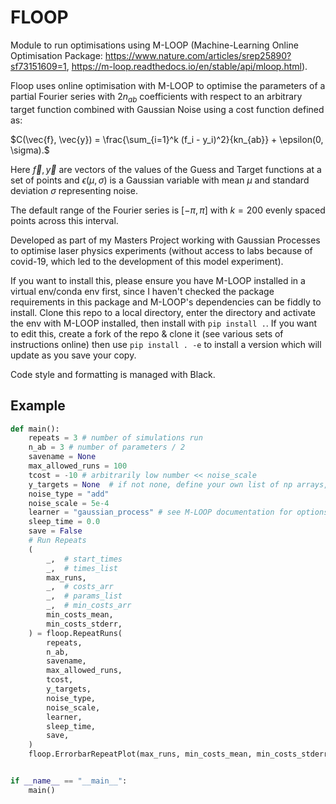 # FLOOP
Module to run optimisations using M-LOOP (Machine-Learning Online Optimisation Package: https://www.nature.com/articles/srep25890?sf73151609=1, https://m-loop.readthedocs.io/en/stable/api/mloop.html).

Floop uses online optimisation with M-LOOP to optimise the parameters of a partial Fourier series with $2n_{ab}$ coefficients with respect to an arbitrary target function combined with Gaussian Noise using a cost function defined as:

$C(\vec{f}, \vec{y}) = \frac{\sum_{i=1}^k (f_i - y_i)^2}{kn_{ab}} + \epsilon(0, \sigma).$

Here $\vec{f}, \vec{y}$ are vectors of the values of the Guess and Target functions at a set of points and $\epsilon(\mu, \sigma)$ is a Gaussian variable with mean $\mu$ and standard deviation $\sigma$ representing noise.

The default range of the Fourier series is $[- \pi, \pi]$ with $k=200$ evenly spaced points across this interval.
 
 Developed as part of my Masters Project working with Gaussian Processes to optimise laser physics experiments (without access to labs because of covid-19, which led to the development of this model experiment).
 
 If you want to install this, please ensure you have M-LOOP installed in a virtual env/conda env first, since I haven't checked the package requirements in this package and M-LOOP's dependencies can be fiddly to install. Clone this repo to a local directory, enter the directory and activate the env with M-LOOP installed, then install with `pip install .`. If you want to edit this, create a fork of the repo & clone it (see various sets of instructions online) then use `pip install . -e` to install a version which will update as you save your copy.
 
 Code style and formatting is managed with Black.

## Example
```python
def main():
    repeats = 3 # number of simulations run
    n_ab = 3 # number of parameters / 2
    savename = None 
    max_allowed_runs = 100
    tcost = -10 # arbitrarily low number << noise_scale
    y_targets = None  # if not none, define your own list of np arrays, 200 points
    noise_type = "add"
    noise_scale = 5e-4
    learner = "gaussian_process" # see M-LOOP documentation for options
    sleep_time = 0.0
    save = False
    # Run Repeats
    (
        _,  # start_times
        _,  # times_list
        max_runs,
        _,  # costs_arr
        _,  # params_list
        _,  # min_costs_arr
        min_costs_mean,
        min_costs_stderr,
    ) = floop.RepeatRuns(
        repeats,
        n_ab,
        savename,
        max_allowed_runs,
        tcost,
        y_targets,
        noise_type,
        noise_scale,
        learner,
        sleep_time,
        save,
    )
    floop.ErrorbarRepeatPlot(max_runs, min_costs_mean, min_costs_stderr, savename=None)


if __name__ == "__main__":
    main()
```
